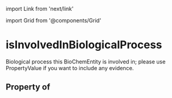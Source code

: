 import Link from 'next/link'
  
import Grid from '@components/Grid'

# isInvolvedInBiologicalProcess

Biological process this BioChemEntity is involved in; please use PropertyValue if you want to include any evidence.

## Property of



